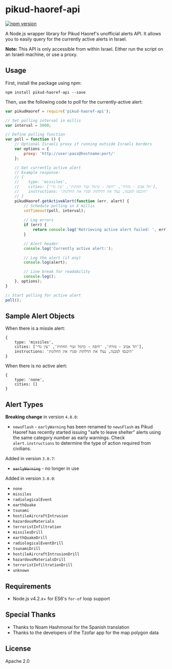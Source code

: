 pikud-haoref-api
===================
[![npm version](https://badge.fury.io/js/pikud-haoref-api.svg)](https://www.npmjs.com/package/pikud-haoref-api)

A Node.js wrapper library for Pikud Haoref's unofficial alerts API. It allows you to easily query for the currently active alerts in Israel.

**Note:** This API is only accessible from within Israel. Either run the script on an Israeli machine, or use a proxy.

Usage
---

First, install the package using npm:
```shell
npm install pikud-haoref-api --save
```

Then, use the following code to poll for the currently-active alert:

```js
var pikudHaoref = require('pikud-haoref-api');

// Set polling interval in millis
var interval = 5000;

// Define polling function
var poll = function () {
    // Optional Israeli proxy if running outside Israeli borders
    var options = {
        proxy: 'http://user:pass@hostname:port/'
    };

    // Get currently active alert
    // Example response:
    // { 
    //    type: 'missiles', 
    //    cities: ['תל אביב - מזרח', 'חיפה - כרמל ועיר תחתית', 'עין גדי'],
    //    instructions: 'היכנסו למבנה, נעלו את הדלתות וסגרו את החלונות'
    // }
    pikudHaoref.getActiveAlert(function (err, alert) {
        // Schedule polling in X millis
        setTimeout(poll, interval);
        
        // Log errors
        if (err) {
            return console.log('Retrieving active alert failed: ', err);
        }

        // Alert header
        console.log('Currently active alert:');

        // Log the alert (if any)
        console.log(alert);

        // Line break for readability
        console.log();
    }, options);
}

// Start polling for active alert
poll();
```

Sample Alert Objects
---
When there is a missle alert:
```
{ 
    type: 'missiles', 
    cities: ['תל אביב - מזרח', 'חיפה - כרמל ועיר תחתית', 'עין גדי'],
    instructions: 'היכנסו למבנה, נעלו את הדלתות וסגרו את החלונות'
}
```
When there is no active alert:
```
{ 
    type: 'none', 
    cities: [] 
}
```

Alert Types
---

**Breaking change** in version `4.0.0`:

* `newsFlash` - `earlyWarning` has been renamed to `newsFlash` as Pikud Haoref has recently started issuing "safe to leave shelter" alerts using the same category number as early warnings. Check `alert.instructions` to determine the type of action required from civilians.

Added in version `3.0.7`:

* ~~`earlyWarning`~~ - no longer in use

Added in version `3.0.0`:

* `none`
* `missiles`
* `radiologicalEvent`
* `earthQuake`
* `tsunami`
* `hostileAircraftIntrusion`
* `hazardousMaterials`
* `terroristInfiltration`
* `missilesDrill`
* `earthQuakeDrill`
* `radiologicalEventDrill`
* `tsunamiDrill`
* `hostileAircraftIntrusionDrill`
* `hazardousMaterialsDrill`
* `terroristInfiltrationDrill`
* `unknown`

Requirements
---
* Node.js v4.2.x+ for ES6's `for-of` loop support

Special Thanks
---

* Thanks to  Noam Hashmonai for the Spanish translation
* Thanks to the developers of the Tzofar app for the map polygon data

License
---
Apache 2.0
